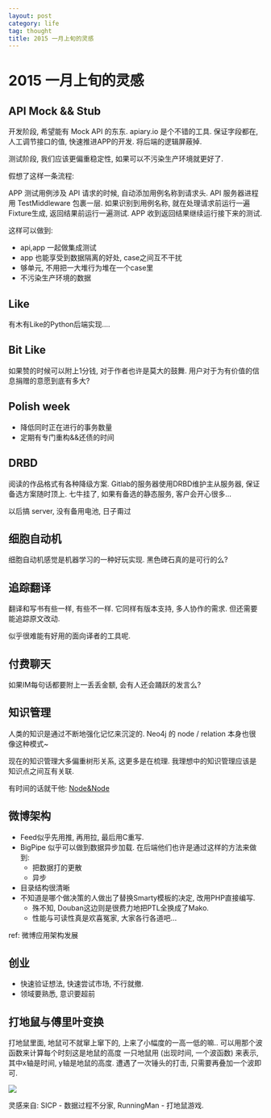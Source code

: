 ```yaml
---
layout: post
category: life
tag: thought
title: 2015 一月上旬的灵感
---
```


# 2015 一月上旬的灵感


## API Mock && Stub

开发阶段, 希望能有 Mock API 的东东.
apiary.io 是个不错的工具.
保证字段都在, 人工调节接口的值, 快速推进APP的开发. 将后端的逻辑屏蔽掉.

测试阶段, 我们应该更偏重稳定性, 如果可以不污染生产环境就更好了.

假想了这样一条流程:

APP 测试用例涉及 API 请求的时候, 自动添加用例名称到请求头.
API 服务器进程用 TestMiddleware 包裹一层.
如果识别到用例名称, 就在处理请求前运行一遍Fixture生成, 返回结果前运行一遍测试.
APP 收到返回结果继续运行接下来的测试.

这样可以做到:

* api,app 一起做集成测试
* app 也能享受到数据隔离的好处, case之间互不干扰
* 够单元, 不用把一大堆行为堆在一个case里
* 不污染生产环境的数据

## Like

有木有Like的Python后端实现....

## Bit Like

如果赞的时候可以附上1分钱, 对于作者也许是莫大的鼓舞.
用户对于为有价值的信息捐赠的意愿到底有多大?

## Polish week

* 降低同时正在进行的事务数量
* 定期有专门重构&&还债的时间

## DRBD

阅读的作品格式有各种降级方案.
Gitlab的服务器使用DRBD维护主从服务器, 保证备选方案随时顶上.
七牛挂了, 如果有备选的静态服务, 客户会开心很多...

以后搞 server, 没有备用电池, 日子甭过

## 细胞自动机

细胞自动机感觉是机器学习的一种好玩实现.
黑色碑石真的是可行的么?

## 追踪翻译

翻译和写书有些一样, 有些不一样.
它同样有版本支持, 多人协作的需求.
但还需要能追踪原文改动.

似乎很难能有好用的面向译者的工具呢.

## 付费聊天

如果IM每句话都要附上一丢丢金额, 会有人还会踊跃的发言么?

## 知识管理

人类的知识是通过不断地强化记忆来沉淀的.
Neo4j 的 node / relation 本身也很像这种模式~

现在的知识管理大多偏重树形关系, 这更多是在梳理.
我理想中的知识管理应该是知识点之间互有关联.

有时间的话就干他: [Node&Node](https://github.com/soasme/NodeAssocNode)

## 微博架构

* Feed似乎先用推, 再用拉, 最后用C重写.
* BigPipe 似乎可以做到数据异步加载. 在后端他们也许是通过这样的方法来做到:
  * 把数据打的更散
  * 异步
* 目录结构很清晰
* 不知道是哪个做决策的人做出了替换Smarty模板的决定, 改用PHP直接编写.
  * 殊不知, Douban这边则是很费力地把PTL全换成了Mako.
  * 性能与可读性真是欢喜冤家, 大家各行各道吧...

ref: 微博应用架构发展

## 创业

* 快速验证想法, 快速尝试市场, 不行就撤.
* 领域要熟悉, 意识要超前


## 打地鼠与傅里叶变换

打地鼠里面, 地鼠可不就窜上窜下的, 上来了小幅度的一高一低的嘛..
可以用那个波函数来计算每个时刻这是地鼠的高度
一只地鼠用 (出现时间, 一个波函数) 来表示, 其中x轴是时间, y轴是地鼠的高度.
遭遇了一次锤头的打击, 只需要再叠加一个波即可.

![](http://upload.wikimedia.org/wikipedia/commons/7/72/Fourier_transform_time_and_frequency_domains_%28small%29.gif)

灵感来自: SICP - 数据过程不分家, RunningMan - 打地鼠游戏.
